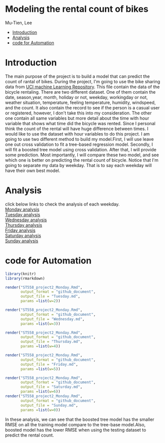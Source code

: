 Modeling the rental count of bikes
================
Mu-Tien, Lee

-   [Introduction](#introduction)
-   [Analysis](#analysis)
-   [code for Automation](#code-for-automation)

Introduction
============

The main purpose of the project is to build a model that can predict the count of rantal of bikes.
During the project, I'm going to use the bike sharing data from [UCI machine Learning Repository](https://archive.ics.uci.edu/ml/datasets/Bike+Sharing+Dataset). This file contain the data of the bicycle rentaling. There are two different dataset. One of them contain the date, season,year, month, holiday or not, weekday, workingday or not, weather situation, temperature, feeling temperature, humidity, windspeed, and the count. It also contain the record to see if the person is a casual user or registered, however, I don't take this into my consideration. The other one contain all same variables but more detail about the time with hour variable that shows what time did the bicycle was rented. Since I personal think the count of the rental will have huge difference between times. I would like to use the dataset with hour variables to do this project.
I am going to use two different method to build my model.First, I will use leave one out cross validation to fit a tree-based regression model. Secondly, I will fit a boosted tree model using cross validation. After that, I will provide some prediction. Most importantly, I will compare these two model, and see which one is better on predicting the rental count of bicycle. Notice that I'm going to separate my data by weekday. That is to say each weekday will have their own best model.

Analysis
========

click below links to check the analysis of each weekday.\
[Monday analysis](ST558_project2_Monday.md)\
[Tuesday analysis](Tuesday.md)\
[Wednesday analysis](Wednesday.md)\
[Thursday analysis](Thursday.md)\
[Friday analysis](Friday.md)\
[Saturday analysis](Saturday.md)\
[Sunday analysis](Sunday.md)

code for Automation
===================

``` r
library(knitr)
library(rmarkdown)
```

``` r
render("ST558_project2_Monday.Rmd",
       output_format = "github_document",
       output_file = "Tuesday.md",
       params =list(w=2))

render("ST558_project2_Monday.Rmd",
       output_format = "github_document",
       output_file = "Wednesday.md",
       params =list(w=3))

render("ST558_project2_Monday.Rmd",
       output_format = "github_document",
       output_file = "Thursday.md",
       params =list(w=4))

render("ST558_project2_Monday.Rmd",
       output_format = "github_document",
       output_file = "Friday.md",
       params =list(w=5))

render("ST558_project2_Monday.Rmd",
       output_format = "github_document",
       output_file = "Saturday.md",
       params =list(w=6))
render("ST558_project2_Monday.Rmd",
       output_format = "github_document",
       output_file = "Sunday.md",
       params =list(w=0))
```

In these analysis, we can see that the boosted tree model has the smaller RMSE on all the training model compare to the tree-base model.Also, boosted model has the lower RMSE when using the testing dataset to predict the rental count.
